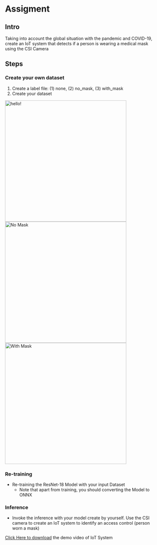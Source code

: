 # Assigment 

## Intro
Taking into account the global situation with the pandemic and COVID-19, create an IoT system that detects if a person is wearing a medical mask using the CSI Camera

## Steps
### Create your own dataset
1. Create a label file: (1) none, (2) no_mask, (3) with_mask
2. Create your dataset 


<img alt="hello!" title="No Person" src="../figures/none.jpg" width="400">

<img title="No Mask" src="../figures/nomask.jpg" width="400">

<img title="With Mask" src="../figures/withmask.jpg" width="400">

### Re-training 
* Re-training the ResNet-18 Model with your input Dataset 
     * Note that apart from training, you should converting the Model to ONNX

### Inference
* Invoke the inference with your model create by yourself. Use the CSI camera to create an IoT system to identify an access control (person worn a mask)

[Click Here to download](../Week6/figures/mask-2022-05-26_11.50.00.mp4) the demo video of IoT System

